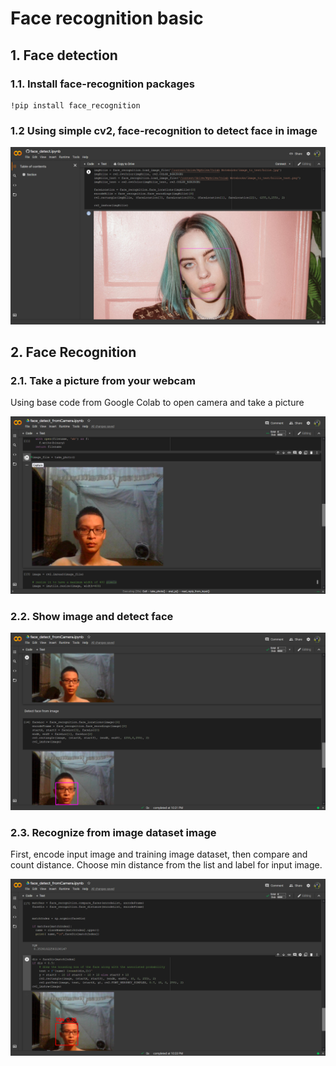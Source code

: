 # Face recognition basic

## 1. Face detection

### 1.1. Install face-recognition packages

```
!pip install face_recognition
```

### 1.2 Using simple cv2, face-recognition to detect face in image

![Alt text](./Image/image_face_detection.PNG "Example")

## 2. Face Recognition

### 2.1. Take a picture from your webcam

Using base code from Google Colab to open camera and take a picture

![Alt text](./Image/image_open_cam.PNG "Example")

### 2.2. Show image and detect face

![Alt text](./Image/image_show.PNG "Example")

### 2.3. Recognize from image dataset image

First, encode input image and training image dataset, then compare and count distance. Choose min distance from the list and label for input image.

![Alt text](./Image/image_recognize.PNG "Example")
